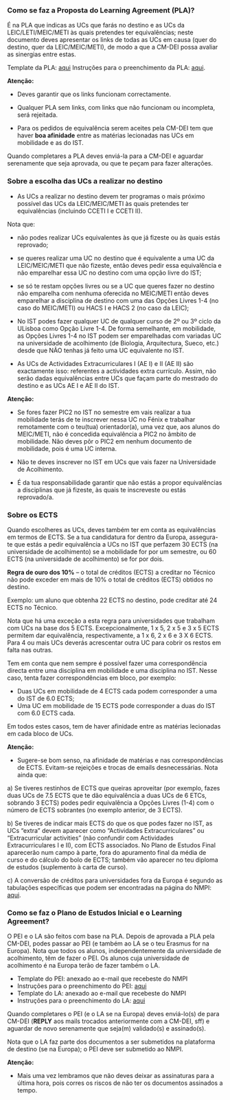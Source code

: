 ### Como se faz a Proposta do Learning Agreement (PLA)?

É na PLA que indicas as UCs que farás no destino e as UCs da LEIC/LETI/MEIC/METI às quais pretendes ter equivalências; neste documento deves apresentar os links de todas as UCs em causa (quer do destino, quer da LEIC/MEIC/METI), de modo a que a CM-DEI possa avaliar as sinergias entre estas. 

Template da PLA: [aqui](PLA.pdf) 
Instruções para o preenchimento da PLA: [aqui](exemplo-PLA.pdf).

**Atenção:**

- Deves garantir que os links funcionam correctamente.
  
- Qualquer PLA sem links, com links que não funcionam ou incompleta, será rejeitada.

- Para os pedidos de equivalência serem aceites pela CM-DEI tem que haver **boa afinidade** entre as matérias lecionadas nas UCs em mobilidade e as do IST.


Quando completares a PLA deves enviá-la para a CM-DEI e aguardar serenamente que seja aprovada, ou que te peçam para fazer alterações.

### Sobre a escolha das UCs a realizar no destino

- As UCs a realizar no destino devem ter programas o mais próximo possível das UCs da LEIC/MEIC/METI às quais pretendes ter equivalências (incluindo CCETI I e CCETI II).

Nota que:

- não podes realizar UCs equivalentes às que já fizeste ou às quais estás reprovado;

- se queres realizar uma UC no destino que é equivalente a uma UC da LEIC/MEIC/METI que não fizeste, então deves pedir essa equivalência e não emparelhar essa UC no destino com uma opção livre do IST;

- se só te restam opções livres ou se a UC que queres fazer no destino não emparelha com nenhuma oferecida no MEIC/METI então deves emparelhar a disciplina de destino com uma das Opções Livres 1-4 (no caso do MEIC/METI) ou HACS I e HACS 2 (no caso da LEIC);

- No IST podes fazer qualquer UC de qualquer curso de 2º ou 3º ciclo da ULisboa como Opção Livre 1-4. De forma semelhante, em mobilidade, as Opções Livres 1-4 no IST podem ser emparelhadas com variadas UC na universidade
de acolhimento (de Biologia, Arquitectura, Sueco, etc.) desde que NÃO tenhas já feito uma UC equivalente no IST.

- As UCs de Actividades Extracurriculares I (AE I) e II (AE II) são exactamente isso: referentes a actividades extra currículo. Assim, não serão dadas equivalências entre UCs que façam parte do mestrado do destino e as UCs AE I e AE II do IST.

**Atenção:**

- Se fores fazer PIC2 no IST no semestre em vais realizar a tua mobilidade terás de te inscrever nessa UC no Fénix e trabalhar remotamente com o teu(tua) orientador(a), uma vez que, aos alunos do MEIC/METI, não é concedida equivalência a PIC2 no âmbito de mobilidade. Não deves pôr o PIC2 em nenhum documento de mobilidade, pois é uma UC interna.

- Não te deves inscrever no IST em UCs que vais fazer na Universidade de Acolhimento.

- É da tua responsabilidade garantir que não estás a propor equivalências a disciplinas que já fizeste, às quais te inscreveste ou estás reprovado/a.

### Sobre os ECTS
Quando escolheres as UCs, deves também ter em conta as equivalências em termos de ECTS. Se a tua candidatura for dentro da Europa, assegura-te que estás a pedir equivalência a UCs no IST que perfazem 30 ECTS (na universidade de acolhimento) se a mobilidade for por um semestre, ou 60 ECTS (na universidade de acolhimento) se for por dois.

**Regra de ouro dos 10%** – o total de créditos (ECTS) a creditar no Técnico não pode exceder em mais de 10% o total de créditos (ECTS) obtidos no destino. 

Exemplo: um aluno que obtenha 22 ECTS no destino, pode creditar até 24 ECTS no Técnico.

Nota que há uma exceção a esta regra para universidades que trabalham com UCs na base dos 5 ECTS. Excepcionalmente, 1 x 5, 2 x 5 e 3 x 5 ECTS permitem dar equivalência, respectivamente, a 1 x 6, 2 x 6 e 3 X 6 ECTS. Para 4 ou mais UCs deverás acrescentar outra UC para cobrir os restos em falta nas outras.

Tem em conta que nem sempre é possível fazer uma correspondência directa entre uma disciplina em mobilidade e uma disciplina no IST. Nesse caso, tenta fazer correspondências em bloco, por exemplo:

- Duas UCs em mobilidade de 4 ECTS cada podem corresponder a uma do IST de 6.0 ECTS;
- Uma UC em mobilidade de 15 ECTS pode corresponder a duas do IST com 6.0 ECTS cada.

Em todos estes casos, tem de haver afinidade entre as matérias lecionadas em cada bloco de UCs.

**Atenção:**
- Sugere-se bom senso, na afinidade de matérias e nas correspondências de ECTS. Evitam-se rejeições e trocas de emails desnecessárias. Nota ainda que:

a) Se tiveres restinhos de ECTS que queiras aproveitar (por exemplo, fazes duas UCs de 7.5 ECTS que te dão equivalência a duas UCs de 6 ETCs, sobrando 3 ECTS) podes pedir equivalência a Opções Livres (1-4) com o número de ECTS sobrantes (no exemplo anterior, de 3 ECTS).

b) Se tiveres de indicar mais ECTS do que os que podes fazer no IST, as UCs “extra” devem aparecer como “Actividades Extracurriculares” ou “Extracurricular activities” (não confundir com Actividades Extracurriculares I e II), com ECTS associados. No Plano de Estudos Final aparecerão num campo à parte, fora do apuramento final da média de curso e do cálculo do bolo de ECTS; também vão aparecer no teu diploma de estudos (suplemento à carta de curso).

c) A conversão de créditos para universidades fora da Europa é segundo as tabulações específicas que podem ser encontradas na página do NMPI: [aqui](https://aai.tecnico.ulisboa.pt/en/nucleo-de-mobilidade-e-parcerias-internacionais/english-do-tecnico-para-o-mundo/estudos/obtencao-de-creditos/acordos-bilaterais-de-cooperacao/).

### Como se faz o Plano de Estudos Inicial e o Learning Agreement?

O PEI e o LA são feitos com base na PLA. Depois de aprovada a PLA pela CM-DEI, podes passar ao PEI (e também ao LA se o teu Erasmus for na Europa). Nota que todos os alunos, independentemente da universidade de acolhimento, têm de fazer
o PEI. Os alunos cuja universidade de acolhimento é na Europa terão de fazer também o LA.

- Template do PEI: anexado ao e-mail que recebeste do NMPI
- Instruções para o preenchimento do PEI: [aqui](exemplo-PEI.pdf)
- Template do LA: anexado ao e-mail que recebeste do NMPI
- Instruções para o preenchimento do LA: [aqui](exemplo-LA.pdf)
 
Quando completares o PEI (e o LA se na Europa) deves enviá-lo(s) de para CM-DEI (**REPLY** aos mails trocados anteriormente com a CM-DEI, sff) e aguardar de novo serenamente que seja(m) validado(s) e assinado(s).

Nota que o LA faz parte dos documentos a ser submetidos na plataforma de destino (se na Europa); o PEI deve ser submetido ao NMPI.

**Atenção:**
- Mais uma vez lembramos que não deves deixar as assinaturas para a última hora, pois corres os riscos de não ter os documentos assinados a tempo.
